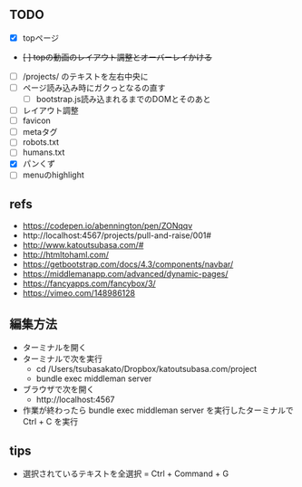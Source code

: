 ## TODO

- [x] topページ
- ~~[ ] topの動画のレイアウト調整とオーバーレイかける~~
- [ ] /projects/ のテキストを左右中央に
- [ ] ページ読み込み時にガクっとなるの直す
  - [ ] bootstrap.js読み込まれるまでのDOMとそのあと
- [ ] レイアウト調整
- [ ] favicon
- [ ] metaタグ
- [ ] robots.txt
- [ ] humans.txt
- [x] パンくず
- [ ] menuのhighlight

## refs

- https://codepen.io/abennington/pen/ZONqqv
- http://localhost:4567/projects/pull-and-raise/001#
- http://www.katoutsubasa.com/#
- http://htmltohaml.com/
- https://getbootstrap.com/docs/4.3/components/navbar/
- https://middlemanapp.com/advanced/dynamic-pages/
- https://fancyapps.com/fancybox/3/
- https://vimeo.com/148986128

## 編集方法

- ターミナルを開く
- ターミナルで次を実行
	- cd /Users/tsubasakato/Dropbox/katoutsubasa.com/project
	- bundle exec middleman server
- ブラウザで次を開く
	- http://localhost:4567
- 作業が終わったら bundle exec middleman server を実行したターミナルで　Ctrl + C を実行

## tips

- 選択されているテキストを全選択 = Ctrl + Command + G
